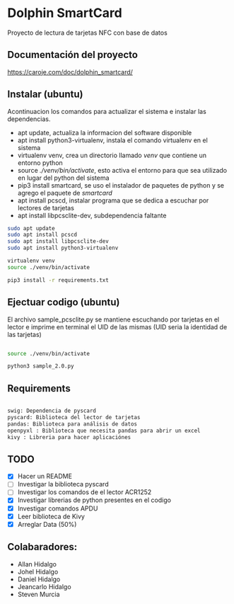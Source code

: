 # Dolphin SmartCard

Proyecto de lectura de tarjetas NFC con base de datos

## Documentación del proyecto

https://caroje.com/doc/dolphin_smartcard/

## Instalar (ubuntu)

Acontinuacion los comandos para actualizar el sistema e instalar las dependencias.

- apt update, actualiza la informacion del software disponible
- apt install python3-virtualenv, instala el comando virtualenv en el sistema
- virtualenv venv, crea un directorio llamado _venv_ que contiene un entorno python
- source _./venv/bin/activate_, esto activa el entorno para que sea utilizado en lugar del python del sistema
- pip3 install smartcard, se uso el instalador de paquetes de python y se agrego el paquete de _smartcard_
- apt install pcscd, instalar programa que se dedica a escuchar por lectores de tarjetas
- apt install libpcsclite-dev, subdependencia faltante

```bash
sudo apt update
sudo apt install pcscd
sudo apt install libpcsclite-dev
sudo apt install python3-virtualenv

virtualenv venv
source ./venv/bin/activate

pip3 install -r requirements.txt

```

## Ejectuar codigo (ubuntu)

El archivo sample_pcsclite.py se mantiene escuchando por tarjetas en el lector e imprime en terminal el UID de las mismas (UID seria la identidad de las tarjetas)

```bash

source ./venv/bin/activate

python3 sample_2.0.py

```

## Requirements

```bash

swig: Dependencia de pyscard
pyscard: Biblioteca del lector de tarjetas
pandas: Biblioteca para análisis de datos
openpyxl : Biblioteca que necesita pandas para abrir un excel
kivy : Libreria para hacer aplicaciónes

```

## TODO
- [x] Hacer un README
- [ ] Investigar la biblioteca pyscard
- [ ] Investigar los comandos de el lector ACR1252
- [x] Investigar librerias de python presentes en el codigo
- [x] Investigar comandos APDU
- [x] Leer biblioteca de Kivy
- [x] Arreglar Data (50%)

## Colabaradores:
- Allan Hidalgo
- Johel Hidalgo
- Daniel Hidalgo
- Jeancarlo Hidalgo
- Steven Murcia
